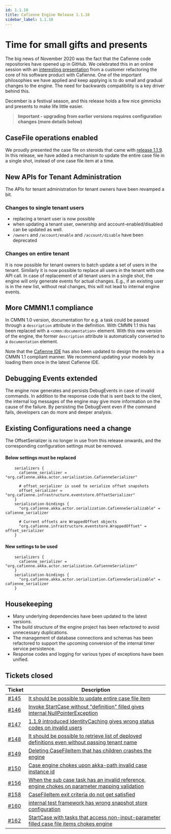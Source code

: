 ```yaml
---
id: 1.1.10
title: Cafienne Engine Release 1.1.10
sidebar_label: 1.1.10
---
```


# Time for small gifts and presents

The big news of November 2020 was the fact that the Cafienne code repositories have opened up in GitHub.
We celebrated this in an online session with an [interesting presentation](https://www.cafienne.io/blog/visionplanner/) from a customer refactoring the core of his software product with Cafienne.
One of the important philosophies we have applied and keep applying is to do small and gradual changes to the engine. The need for backwards compatibility is a key driver behind this.

December is a festival season, and this release holds a few nice gimmicks and presents to make life little easier.

> **Important - upgrading from earlier versions requires configuration changes (more details below)**

## CaseFile operations enabled
We proudly presented the case file on steroids that came with [release 1.1.9](https://github.com/cafienne/cafienne-engine/releases/tag/1.1.9). In this release, we have added a mechanism to update the entire case file in a single shot, instead of one case file item at a time.

## New APIs for Tenant Administration
The APIs for tenant administration for tenant owners have been revamped a bit.

### Changes to single tenant users
- replacing a tenant user is now possible
- when updating a tenant user, ownership and account-enabled/disabled can be updated as well.
- `/owners` and `/account/enable` and `/account/disable` have been deprecated

### Changes on entire tenant
It is now possible for tenant owners to batch update a set of users in the tenant.
Similarly it is now possible to replace all users in the tenant with one API call.
In case of replacement of all tenant users in a single shot, the engine will only generate events for actual changes. E.g., if an existing user is in the new list, without real changes, this will not lead to internal engine events.

## More CMMN1.1 compliance
In CMMN 1.0 version, documentation for e.g. a task could be passed through a `description` attribute in the definition. With CMMN 1.1 this has been replaced with a `<cmmn:documentation>` element.
With this new version of the engine, the former `description` attribute is automatically converted to a `documentation` element.

Note that the [Cafienne IDE](https://github.com/cafienne/cafienne-ide) has also been updated to design the models in a CMMN 1.1 compliant manner. We recommend updating your models by loading them once in the latest Cafienne IDE.

## Debugging Events extended
The engine now generates and persists DebugEvents in case of invalid commands. In addition to the response code that is sent back to the client, the internal log messages of the engine may give more information on the cause of the failure. By persisting the DebugEvent even if the command fails, developers can do more and deeper analysis.

## Existing Configurations need a change
The OffsetSerializer is no longer in use from this release onwards, and the corresponding configuration settings must be removed.

#### Below settings must be replaced

```
    serializers {
      cafienne_serializer = "org.cafienne.akka.actor.serialization.CafienneSerializer"

      # offset_serializer is used to serialize offset snapshots
      offset_serializer = "org.cafienne.infrastructure.eventstore.OffsetSerializer"
    }
    serialization-bindings {
      "org.cafienne.akka.actor.serialization.CafienneSerializable" = cafienne_serializer

      # Current offsets are WrappedOffset objects
      "org.cafienne.infrastructure.eventstore.WrappedOffset" = offset_serializer
    }
```

#### New settings to be used

```
    serializers {
      cafienne_serializer = "org.cafienne.akka.actor.serialization.CafienneSerializer"
    }
    serialization-bindings {
      "org.cafienne.akka.actor.serialization.CafienneSerializable" = cafienne_serializer
    }
```

## Housekeeping
- Many underlying dependencies have been updated to the latest versions.
- The build structure of the engine project has been refactored to avoid unnecessary duplications.
- The management of database connections and schemas has been refactored to support the upcoming conversion of the internal timer service persistence.
- Response codes and logging for various types of exceptions have been unified.

## Tickets closed

| Ticket   | Description |
|----------|-------------|
| [#145](https://github.com/cafienne/cafienne-engine/issues/145) | [It should be possible to update entire case file item](https://github.com/cafienne/cafienne-engine/issues/145)
| [#146](https://github.com/cafienne/cafienne-engine/issues/146) | [Invoke StartCase without "definition" filled gives internal NullPointerException](https://github.com/cafienne/cafienne-engine/issues/146)
| [#147](https://github.com/cafienne/cafienne-engine/issues/147) | [1.1.9 introduced IdentityCaching gives wrong status codes on invalid users](https://github.com/cafienne/cafienne-engine/issues/147)
| [#148](https://github.com/cafienne/cafienne-engine/issues/148) | [It should be possible to retrieve list of deployed definitions even without passing tenant name](https://github.com/cafienne/cafienne-engine/issues/148)
| [#149](https://github.com/cafienne/cafienne-engine/issues/149) | [Deleting CaseFileItem that has children crashes the engine](https://github.com/cafienne/cafienne-engine/issues/149)
| [#150](https://github.com/cafienne/cafienne-engine/issues/150) | [Case engine chokes upon akka-path invalid case instance id](https://github.com/cafienne/cafienne-engine/issues/150)
| [#156](https://github.com/cafienne/cafienne-engine/issues/156) | [When the sub case task has an invalid reference, engine chokes on parameter mapping validation](https://github.com/cafienne/cafienne-engine/issues/156)
| [#158](https://github.com/cafienne/cafienne-engine/issues/158) | [CaseFileItem exit criteria do not get satisfied](https://github.com/cafienne/cafienne-engine/issues/158)
| [#160](https://github.com/cafienne/cafienne-engine/issues/160) | [internal test framework has wrong snapshot store configuration](https://github.com/cafienne/cafienne-engine/issues/160)
| [#162](https://github.com/cafienne/cafienne-engine/issues/162) | [StartCase with tasks that access non-input-parameter filled case file items chokes engine](https://github.com/cafienne/cafienne-engine/issues/162)
